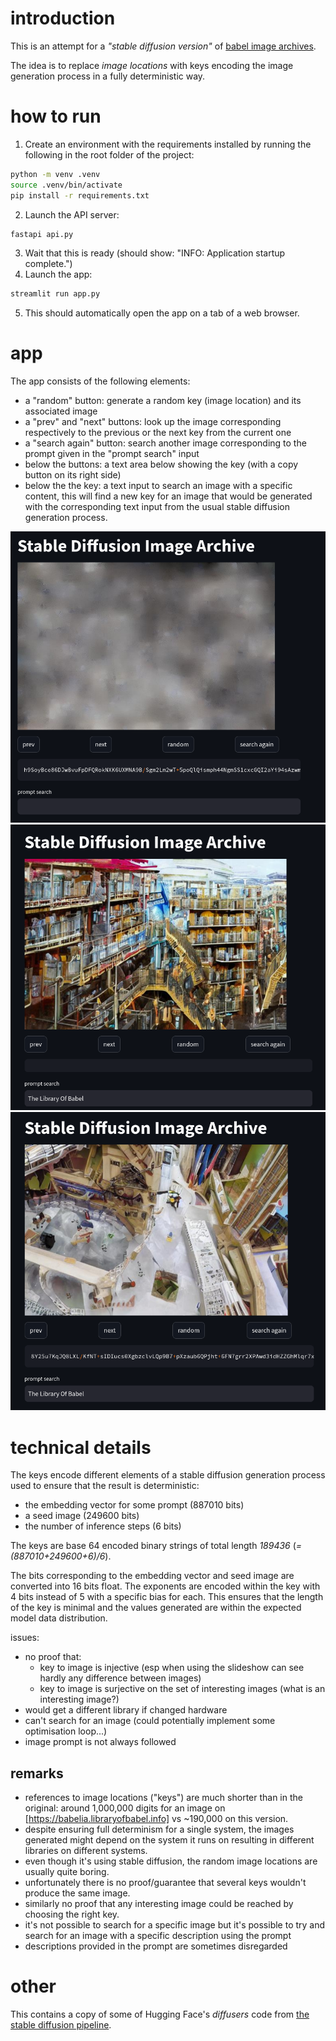 # introduction

This is an attempt for a *"stable diffusion version"* of [babel image archives](http://babelia.libraryofbabel.info/about.html).

The idea is to replace *image locations* with keys encoding the image generation process in a fully deterministic way.


# how to run

1. Create an environment with the requirements installed by running the following in the root folder of the project:
```bash
python -m venv .venv
source .venv/bin/activate
pip install -r requirements.txt
```
2. Launch the API server: 
```bash
fastapi api.py
```
3. Wait that this is ready (should show: "INFO:     Application startup complete.")
4. Launch the app:
```bash
streamlit run app.py
```
5. This should automatically open the app on a tab of a web browser.

# app

The app consists of the following elements:
- a "random" button: generate a random key (image location) and its associated image
- a "prev" and "next" buttons: look up the image corresponding respectively to the previous or the next key from the current one
- a "search again" button: search another image corresponding to the prompt given in the "prompt search" input
- below the buttons: a text area below showing the key (with a copy button on its right side)
- below the the key: a text input to search an image with a specific content, this will find a new key for an image that would be generated with the corresponding text input from the usual stable diffusion generation process.

![example of randomly generated image](images/random-key.png)
![example of prompt look-up](images/prompt-lob.png)
![example of "search again" result](images/prompt-lob-again.png)


# technical details

The keys encode different elements of a stable diffusion generation process used to ensure that the result is deterministic:
- the embedding vector for some prompt (887010 bits)
- a seed image (249600 bits)
- the number of inference steps (6 bits)

The keys are base 64 encoded binary strings of total length *189436* (*=(887010+249600+6)/6*).

The bits corresponding to the embedding vector and seed image are converted into 16 bits float. The exponents are encoded within the key with 4 bits instead of 5 with a specific bias for each. This ensures that the length of the key is minimal and the values generated are within the expected model data distribution.


issues:
- no proof that:
  - key to image is injective (esp when using the slideshow can see hardly any difference between images)
  - key to image is surjective on the set of interesting images (what is an interesting image?)
- would get a different library if changed hardware
- can't search for an image (could potentially implement some optimisation loop...)
- image prompt is not always followed



## remarks

- references to image locations ("keys") are much shorter than in the original: around 1,000,000 digits for an image on [https://babelia.libraryofbabel.info] vs ~190,000 on this version.
- despite ensuring full determinism for a single system, the images generated might depend on the system it runs on resulting in different libraries on different systems.
- even though it's using stable diffusion, the random image locations are usually quite boring.
- unfortunately there is no proof/guarantee that several keys wouldn't produce the same image.
- similarly no proof that any interesting image could be reached by choosing the right key.
- it's not possible to search for a specific image but it's possible to try and search for an image with a specific description using the prompt
- descriptions provided in the prompt are sometimes disregarded


# other

This contains a copy of some of Hugging Face's *diffusers* code from [the stable diffusion pipeline](https://github.com/huggingface/diffusers/blob/main/src/diffusers/pipelines/stable_diffusion/pipeline_stable_diffusion.py).






















